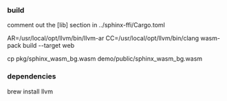 ### build

comment out the [lib] section in ../sphinx-ffi/Cargo.toml

AR=/usr/local/opt/llvm/bin/llvm-ar CC=/usr/local/opt/llvm/bin/clang wasm-pack build --target web

cp pkg/sphinx_wasm_bg.wasm demo/public/sphinx_wasm_bg.wasm

### dependencies

brew install llvm